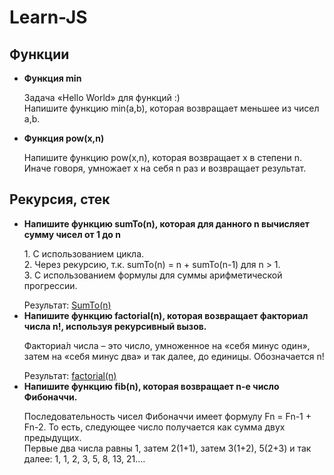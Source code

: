 # Learn-JS
<h2>Функции</h2>
    <ul>
        <li><span><b>Функция min</b></span>
             <p>Задача «Hello World» для функций :) </br>Напишите функцию min(a,b), которая возвращает меньшее из чисел a,b.
        </li>
        <li><span><b>Функция pow(x,n)</b></span>
              <p>Напишите функцию pow(x,n), которая возвращает x в степени n. Иначе говоря, умножает x на себя n раз и возвращает результат.</p>
        </li>
    </ul>


<h2>Рекурсия, стек</h2>
  <ul>
  <li><span><b>Напишите функцию sumTo(n), которая для данного n вычисляет сумму чисел от 1 до n</b></span>
        <p> 1. С использованием цикла.</br>2. Через рекурсию, т.к. sumTo(n) = n + sumTo(n-1) для n > 1.</br> 3. С использованием формулы для суммы арифметической прогрессии.</p>
        <span>Результат: </span><a href="/main/Basics of JavaScript/SumTo(n)">SumTo(n)</a>
     </li>
     <li><span><b>Напишите функцию factorial(n), которая возвращает факториал числа n!, используя рекурсивный вызов.</b></span>
        <p>Факториа́л числа – это число, умноженное на «себя минус один», затем на «себя минус два» и так далее, до единицы. Обозначается n!</p>
       <span>Результат: </span><a href="/main/Basics of JavaScript/factorial(n)">factorial(n)</a>
     </li>
     <li><span><b>Напишите функцию fib(n), которая возвращает n-е число Фибоначчи.</b><span>
  <p>Последовательность чисел Фибоначчи имеет формулу Fn = Fn-1 + Fn-2. То есть, следующее число получается как сумма двух предыдущих.</br> Первые два числа равны 1, затем 2(1+1), затем 3(1+2), 5(2+3) и так далее: 1, 1, 2, 3, 5, 8, 13, 21.... </p>
     </li>
  </ul>
